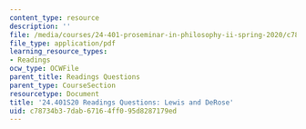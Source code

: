 ```yaml
---
content_type: resource
description: ''
file: /media/courses/24-401-proseminar-in-philosophy-ii-spring-2020/c78734b37dab67164ff095d8287179ed_MIT24_401S20_Questions15.pdf
file_type: application/pdf
learning_resource_types:
- Readings
ocw_type: OCWFile
parent_title: Readings Questions
parent_type: CourseSection
resourcetype: Document
title: '24.401S20 Readings Questions: Lewis and DeRose'
uid: c78734b3-7dab-6716-4ff0-95d8287179ed
---
```

